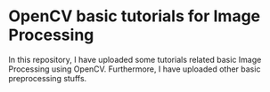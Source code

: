 # OpenCV basic tutorials for Image Processing
In this repository, I have uploaded some tutorials related basic Image Processing using OpenCV.
Furthermore, I have uploaded other basic preprocessing stuffs.

